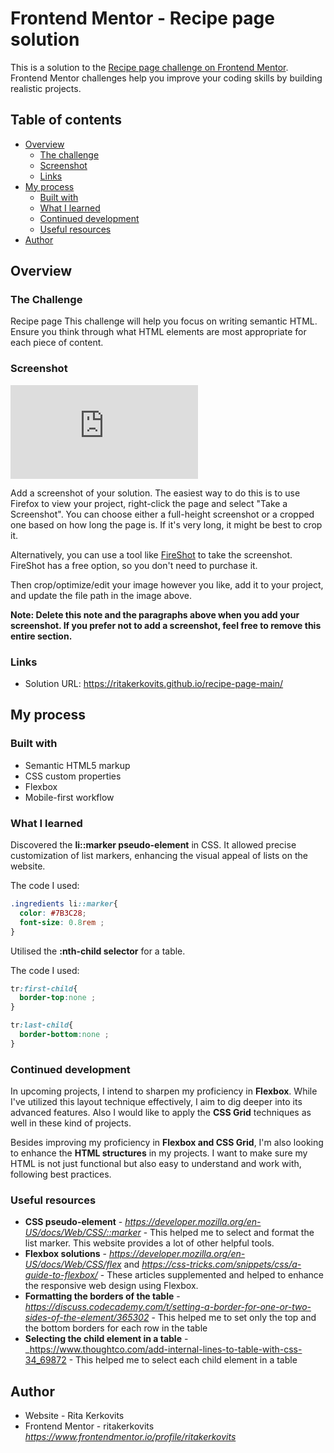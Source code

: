 # Frontend Mentor - Recipe page solution

This is a solution to the [Recipe page challenge on Frontend Mentor](https://www.frontendmentor.io/challenges/recipe-page-KiTsR8QQKm). Frontend Mentor challenges help you improve your coding skills by building realistic projects. 

## Table of contents

- [Overview](#overview)
  - [The challenge](#the-challenge)
  - [Screenshot](#screenshot)
  - [Links](#links)
- [My process](#my-process)
  - [Built with](#built-with)
  - [What I learned](#what-i-learned)
  - [Continued development](#continued-development)
  - [Useful resources](#useful-resources)
- [Author](#author)



## Overview

### The Challenge
Recipe page
This challenge will help you focus on writing semantic HTML. Ensure you think through what HTML elements are most appropriate for each piece of content.

### Screenshot

![](https://github.com/ritakerkovits/recipe-page-main/blob/main/README-template.md#screenshot/screenshot.png?=raw=true)

Add a screenshot of your solution. The easiest way to do this is to use Firefox to view your project, right-click the page and select "Take a Screenshot". You can choose either a full-height screenshot or a cropped one based on how long the page is. If it's very long, it might be best to crop it.

Alternatively, you can use a tool like [FireShot](https://getfireshot.com/) to take the screenshot. FireShot has a free option, so you don't need to purchase it. 

Then crop/optimize/edit your image however you like, add it to your project, and update the file path in the image above.

**Note: Delete this note and the paragraphs above when you add your screenshot. If you prefer not to add a screenshot, feel free to remove this entire section.**

### Links

- Solution URL: https://ritakerkovits.github.io/recipe-page-main/
  

## My process


### Built with

- Semantic HTML5 markup
- CSS custom properties
- Flexbox
- Mobile-first workflow



### What I learned

Discovered the **li::marker pseudo-element** in CSS.
It allowed precise customization of list markers, enhancing the visual appeal of lists on the website.

The code I used:
```css
.ingredients li::marker{
  color: #7B3C28;
  font-size: 0.8rem ;
}
```

Utilised the **:nth-child selector** for a table.

The code I used:
```css
tr:first-child{
  border-top:none ;
}

tr:last-child{
  border-bottom:none ;
}

```


### Continued development

In upcoming projects, I intend to sharpen my proficiency in **Flexbox**. While I've utilized this layout technique effectively, I aim to dig deeper into its advanced features.
Also I would like to apply the **CSS Grid** techniques as well in these kind of projects.

Besides improving my proficiency in **Flexbox and CSS Grid**, I'm also looking to enhance the **HTML structures** in my projects.  I want to make sure my HTML is not just functional but also easy to understand and work with, following best practices.


### Useful resources

- **CSS pseudo-element** -  _https://developer.mozilla.org/en-US/docs/Web/CSS/::marker_ - This helped me to select and format the list marker. This website provides a lot of other helpful tools.
- **Flexbox solutions** - _https://developer.mozilla.org/en-US/docs/Web/CSS/flex_ and _https://css-tricks.com/snippets/css/a-guide-to-flexbox/_ - These articles supplemented and helped to enhance the responsive web design using Flexbox.
- **Formatting the borders of the table** - _https://discuss.codecademy.com/t/setting-a-border-for-one-or-two-sides-of-the-element/365302_ - This helped me to set only the top and the bottom borders for each row in the table
- **Selecting the child element in a table** - _https://www.thoughtco.com/add-internal-lines-to-table-with-css-34_69872 - This helped me to select each child element in a table

## Author

- Website - Rita Kerkovits
- Frontend Mentor - ritakerkovits _https://www.frontendmentor.io/profile/ritakerkovits_

